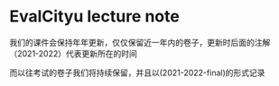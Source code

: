# EvalCityu lecture note

我们的课件会保持年年更新，仅仅保留近一年内的卷子，更新时后面的注解（2021-2022）代表更新所在的时间

而以往考试的卷子我们将持续保留，并且以(2021-2022-final)的形式记录

